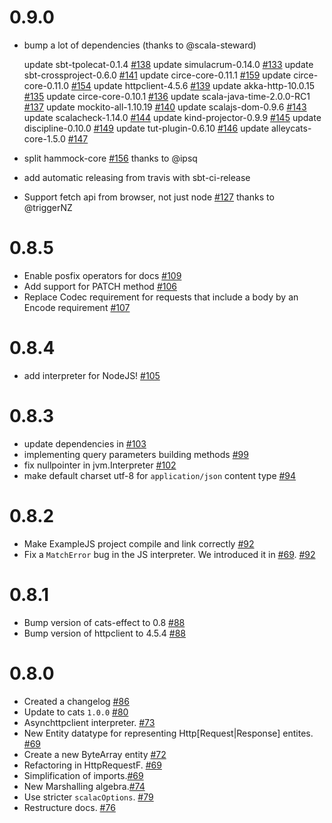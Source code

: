 # 0.9.0

- bump a lot of dependencies (thanks to @scala-steward)

	update sbt-tpolecat-0.1.4 [#138](https://github.com/pepegar/hammock/pull/138)
	update simulacrum-0.14.0 [#133](https://github.com/pepegar/hammock/pull/133)
	update sbt-crossproject-0.6.0 [#141](https://github.com/pepegar/hammock/pull/141)
	update circe-core-0.11.1 [#159](https://github.com/pepegar/hammock/pull/159)
	update circe-core-0.11.0 [#154](https://github.com/pepegar/hammock/pull/154)
	update httpclient-4.5.6 [#139](https://github.com/pepegar/hammock/pull/139)
	update akka-http-10.0.15 [#135](https://github.com/pepegar/hammock/pull/135)
	update circe-core-0.10.1 [#136](https://github.com/pepegar/hammock/pull/136)
	update scala-java-time-2.0.0-RC1 [#137](https://github.com/pepegar/hammock/pull/137)
	update mockito-all-1.10.19 [#140](https://github.com/pepegar/hammock/pull/140)
	update scalajs-dom-0.9.6 [#143](https://github.com/pepegar/hammock/pull/143)
	update scalacheck-1.14.0 [#144](https://github.com/pepegar/hammock/pull/144)
	update kind-projector-0.9.9 [#145](https://github.com/pepegar/hammock/pull/145)
	update discipline-0.10.0 [#149](https://github.com/pepegar/hammock/pull/149)
	update tut-plugin-0.6.10 [#146](https://github.com/pepegar/hammock/pull/146)
	update alleycats-core-1.5.0 [#147](https://github.com/pepegar/hammock/pull/147)

- split hammock-core [#156](https://github.com/pepegar/hammock/pull/156) thanks to @ipsq
- add automatic releasing from travis with sbt-ci-release
- Support fetch api from browser, not just node [#127](https://github.com/pepegar/hammock/pull/127) thanks to @triggerNZ


# 0.8.5

- Enable posfix operators for docs [#109](https://github.com/pepegar/hammock/pull/109)
- Add support for PATCH method [#106](https://github.com/pepegar/hammock/pull/106)
- Replace Codec requirement for requests that include a body by an Encode requirement [#107](https://github.com/pepegar/hammock/pull/107)

# 0.8.4

- add interpreter for NodeJS! [#105](https://github.com/pepegar/hammock/pull/105)

# 0.8.3

- update dependencies in [#103](https://github.com/pepegar/hammock/pull/103)
- implementing query parameters building methods [#99](https://github.com/pepegar/hammock/pull/99)
- fix nullpointer in jvm.Interpreter [#102](https://github.com/pepegar/hammock/pull/102)
- make default charset utf-8 for `application/json` content type [#94](https://github.com/pepegar/hammock/pull/94)

# 0.8.2

- Make ExampleJS project compile and link correctly [#92](https://github.com/pepegar/hammock/pull/92)
- Fix a `MatchError` bug in the JS interpreter. We introduced it in [#69](https://github.com/pepegar/hammock/pull/92). [#92](https://github.com/pepegar/hammock/pull/92)

# 0.8.1

- Bump version of cats-effect to 0.8 [#88](https://github.com/pepegar/hammock/pull/88)
- Bump version of httpclient to 4.5.4 [#88](https://github.com/pepegar/hammock/pull/88)

# 0.8.0

- Created a changelog [#86](https://github.com/pepegar/hammock/pull/86)
- Update to cats `1.0.0` [#80](https://github.com/pepegar/hammock/pull/80)
- Asynchttpclient interpreter. [#73](https://github.com/pepegar/hammock/pull/73)
- New Entity datatype for representing Http[Request|Response] entites. [#69](https://github.com/pepegar/hammock/pull/69)
- Create a new ByteArray entity [#72](https://github.com/pepegar/hammock/pull/72)
- Refactoring in HttpRequestF. [#69](https://github.com/pepegar/hammock/pull/69)
- Simplification of imports.[#69](https://github.com/pepegar/hammock/pull/69)
- New Marshalling algebra.[#74](https://github.com/pepegar/hammock/pull/74)
- Use stricter `scalacOptions`. [#79](https://github.com/pepegar/hammock/pull/79)
- Restructure docs. [#76](https://github.com/pepegar/hammock/pull/76)
